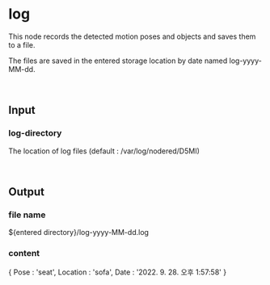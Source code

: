 # log

This node records the detected motion poses and objects and saves them to a file.

The files are saved in the entered storage location by date named log-yyyy-MM-dd.

<br>

## Input

### log-directory
The location of log files (default : /var/log/nodered/D5MI)

<br>

## Output

### file name
${entered directory}/log-yyyy-MM-dd.log

### content
{ Pose : 'seat', Location : 'sofa', Date : '2022. 9. 28. 오후 1:57:58' }
